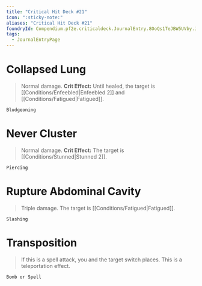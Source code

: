 ```yaml
---
title: "Critical Hit Deck #21"
icon: ":sticky-note:"
aliases: "Critical Hit Deck #21"
foundryId: Compendium.pf2e.criticaldeck.JournalEntry.8OoQs1TeJBW5UVby.JournalEntryPage.14krStxw1Eirik24
tags:
  - JournalEntryPage
---
```

# Collapsed Lung

> Normal damage. **Crit Effect:** Until healed, the target is [[Conditions/Enfeebled|Enfeebled 2]] and [[Conditions/Fatigued|Fatigued]].

`Bludgeoning`

# Never Cluster

> Normal damage. **Crit Effect:** The target is [[Conditions/Stunned|Stunned 2]].

`Piercing`

# Rupture Abdominal Cavity

> Triple damage. The target is [[Conditions/Fatigued|Fatigued]].

`Slashing`

# Transposition

> If this is a spell attack, you and the target switch places. This is a teleportation effect.

`Bomb or Spell`